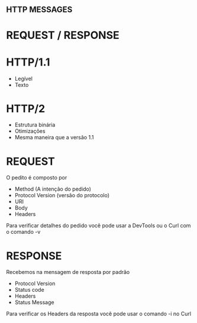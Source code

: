 ## HTTP MESSAGES

# REQUEST / RESPONSE

# HTTP/1.1

* Legível
* Texto

# HTTP/2

* Estrutura binária
* Otimizações
* Mesma maneira que a versão 1.1

# REQUEST

O pedito é composto por

* Method (A intenção do pedido)
* Protocol Version (versão do protocolo)
* URI
* Body
* Headers 

Para verificar detalhes do pedido você pode usar a DevTools ou o Curl com o comando -v

# RESPONSE

Recebemos na mensagem de resposta por padrão

* Protocol Version
* Status code
* Headers
* Status Message

Para verificar os Headers da resposta você pode usar o comando -i no Curl